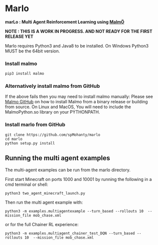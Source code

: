 # Marlo

**marLo : Multi Agent Reinforcement Learning using [MalmÖ](https://github.com/Microsoft/malmo)**

**NOTE : THIS IS A WORK IN PROGRESS. AND NOT READY FOR THE FIRST RELEASE YET**

Marlo requires Python3 and Java8 to be installed. On Windows Python3 MUST be the 64bit version.

### Install malmo

```bash
pip3 install malmo
```

### Alternatively install malmo from GitHub

If the above fails then you may need to install malmo manually:
Please see [Malmo GitHub](https://github.com/Microsoft/malmo) on how to install Malmo from a binary release or building from source.
On Linux and MacOS, You will need to include the MalmoPython.so library on your PYTHONPATH.

### Install marlo from GitHub

```
git clone https://github.com/spMohanty/marlo
cd marlo
python setup.py install
```

## Running the multi agent examples

The multi-agent examples can be run from the marlo directory.

First start Minecraft on ports 1000 and 10001 by running the following in a cmd terminal or shell:

```
python3 two_agent_minecraft_launch.py 
```

Then run the multi agent example with:

```
python3 -m examples.multiagentexample --turn_based --rollouts 10  --mission_file mob_chase.xml
```
or for the full Chainer RL experience:

```
python3 -m examples.multiagent_chainer_test_DQN --turn_based --rollouts 10  --mission_file mob_chase.xml
```
